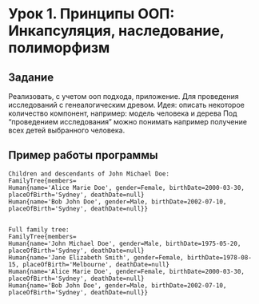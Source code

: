 
# Урок 1. Принципы ООП: Инкапсуляция, наследование, полиморфизм

## Задание
Реализовать, с учетом ооп подхода, приложение.
Для проведения исследований с генеалогическим древом.
Идея: описать некоторое количество компонент, например:
модель человека и дерева
Под “проведением исследования” можно понимать например получение всех детей выбранного человека.

## Пример работы программы

```
Children and descendants of John Michael Doe:
FamilyTree{members=
Human{name='Alice Marie Doe', gender=Female, birthDate=2000-03-30, placeOfBirth='Sydney', deathDate=null}
Human{name='Bob John Doe', gender=Male, birthDate=2002-07-10, placeOfBirth='Sydney', deathDate=null}}


Full family tree:
FamilyTree{members=
Human{name='John Michael Doe', gender=Male, birthDate=1975-05-20, placeOfBirth='Sydney', deathDate=null}
Human{name='Jane Elizabeth Smith', gender=Female, birthDate=1978-08-15, placeOfBirth='Melbourne', deathDate=null}
Human{name='Alice Marie Doe', gender=Female, birthDate=2000-03-30, placeOfBirth='Sydney', deathDate=null}
Human{name='Bob John Doe', gender=Male, birthDate=2002-07-10, placeOfBirth='Sydney', deathDate=null}}
```